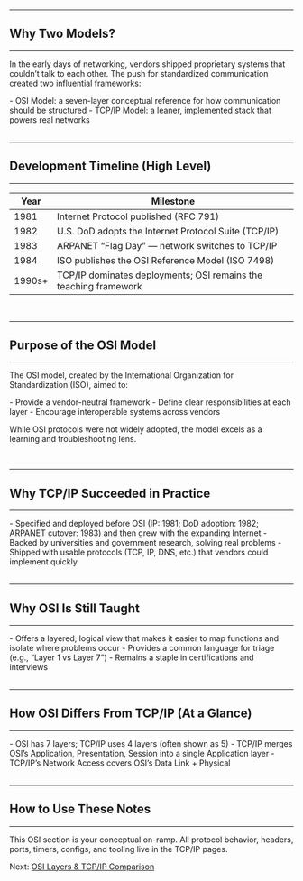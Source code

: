 <br>

---
## Why Two Models?
---
In the early days of networking, vendors shipped <span class="emphasis">proprietary systems</span> that couldn’t talk to each other. The push for <span class="secondEmphasis">standardized communication</span> created two influential frameworks:

<div class="bullet1">
- <span class="emphasis">OSI Model</span>: a seven-layer <span class="secondEmphasis">conceptual reference</span> for how communication should be structured  
- <span class="emphasis">TCP/IP Model</span>: a leaner, <span class="secondEmphasis">implemented</span> stack that powers real networks  
</div>

<br>

---
## Development Timeline (High Level)
---

<table class="notesTable">
  <thead>
    <tr class="tableHeader">
      <th class="tableCellHeader">Year</th>
      <th class="tableCellHeader">Milestone</th>
    </tr>
  </thead>
  <tbody>
    <tr class="tableRow">
      <td class="tableCell">1981</td>
      <td class="tableCell">Internet Protocol published (RFC 791)</td>
    </tr>
    <tr class="tableRow">
      <td class="tableCell">1982</td>
      <td class="tableCell">U.S. DoD adopts the Internet Protocol Suite (TCP/IP)</td>
    </tr>
    <tr class="tableRow">
      <td class="tableCell">1983</td>
      <td class="tableCell">ARPANET “Flag Day” — network switches to TCP/IP</td>
    </tr>
    <tr class="tableRow">
      <td class="tableCell">1984</td>
      <td class="tableCell">ISO publishes the OSI Reference Model (ISO 7498)</td>
    </tr>
    <tr class="tableRow">
      <td class="tableCell">1990s+</td>
      <td class="tableCell">TCP/IP dominates deployments; OSI remains the teaching framework</td>
    </tr>
  </tbody>
</table>

<br>

---
## Purpose of the OSI Model
---
The OSI model, created by the <span class="emphasis">International Organization for Standardization (ISO)</span>, aimed to:

<div class="bullet1">
- Provide a <span class="emphasis">vendor-neutral framework</span>  
- Define <span class="emphasis">clear responsibilities</span> at each layer  
- Encourage <span class="emphasis">interoperable systems</span> across vendors  
</div>

While OSI protocols were not widely adopted, the model excels as a <span class="secondEmphasis">learning and troubleshooting lens</span>.

<br>

---
## Why TCP/IP Succeeded in Practice
---
<div class="bullet4">
- Specified and deployed <span class="emphasis">before</span> OSI (IP: 1981; DoD adoption: 1982; ARPANET cutover: 1983) and then grew with the expanding <span class="secondEmphasis">Internet</span>  
- Backed by universities and government research, solving <span class="secondEmphasis">real problems</span>  
- Shipped with usable protocols (TCP, IP, DNS, etc.) that vendors could implement quickly  
</div>

<br>

---
## Why OSI Is Still Taught
---
<div class="bullet1">
- Offers a <span class="emphasis">layered, logical view</span> that makes it easier to <span class="secondEmphasis">map functions</span> and <span class="secondEmphasis">isolate where problems occur</span>  
- Provides a common language for triage (e.g., “Layer 1 vs Layer 7”)  
- Remains a staple in <span class="secondEmphasis">certifications</span> and interviews  
</div>

<br>

---
## How OSI Differs From TCP/IP (At a Glance)
---
<div class="bullet4">
- OSI has <span class="emphasis">7 layers</span>; TCP/IP uses <span class="emphasis">4 layers</span> (often shown as 5)  
- TCP/IP merges OSI’s <span class="secondEmphasis">Application, Presentation, Session</span> into a single Application layer  
- TCP/IP’s <span class="secondEmphasis">Network Access</span> covers OSI’s Data Link + Physical  
</div>

<br>

---
## How to Use These Notes
---
This OSI section is your <span class="emphasis">conceptual on-ramp</span>. All protocol behavior, headers, ports, timers, configs, and tooling live in the <span class="secondEmphasis">TCP/IP</span> pages.

<div class="xrefBox">
  <span class="emphasis">Next:</span>
  <a href="/legacy/osi-model/basics/overview/layer-comparison">OSI Layers &amp; TCP/IP Comparison</a>
</div>